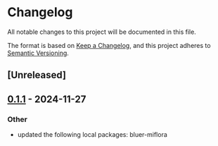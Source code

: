 # Changelog

All notable changes to this project will be documented in this file.

The format is based on [Keep a Changelog](https://keepachangelog.com/en/1.0.0/),
and this project adheres to [Semantic Versioning](https://semver.org/spec/v2.0.0.html).

## [Unreleased]

## [0.1.1](https://github.com/jdrouet/bluer-miflora/compare/bluer-miflora-cli-v0.1.0...bluer-miflora-cli-v0.1.1) - 2024-11-27

### Other

- updated the following local packages: bluer-miflora
